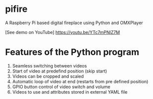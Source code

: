 # pifire
A Raspberry Pi based digital fireplace using Python and OMXPlayer

[See demo on YouTube] https://youtu.be/YTc7mPNlZ7M

# Features of the Python program
1. Seamless switching between videos
2. Start of video at predefind position (skip start)
3. Videos can be cropped and scaled
4. Automatic loop of video at end (restarts from pre defined position)
5. GPIO button control of video switch and volume
6. Videos to use and attributes stored in external YAML file
